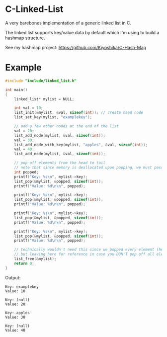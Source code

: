 # C-Linked-List
A very barebones implementation of a generic linked list in C.

The linked list supports key/value data by default which I'm using to build a hashmap structure.

See my hashmap project: https://github.com/Kiyoshika/C-Hash-Map

# Example
```c
#include "include/linked_list.h"

int main()
{
    linked_list* mylist = NULL;

    int val = 10;
    list_init(&mylist, &val, sizeof(int)); // create head node
    list_set_key(mylist, "examplekey");

    // add a few other nodes at the end of the list
    val = 20;
    list_add_node(mylist, &val, sizeof(int));
    val = 30;
    list_add_node_with_key(mylist, "apples", &val, sizeof(int));
    val = 40;
    list_add_node(mylist, &val, sizeof(int));

    // pop off elements from the head to tail
    // note that since memory is deallocated upon popping, we must pass the reference
    int popped;
    printf("Key: %s\n", mylist->key);
    list_pop(&mylist, &popped, sizeof(int));
    printf("Value: %d\n\n", popped);

    printf("Key: %s\n", mylist->key);
    list_pop(&mylist, &popped, sizeof(int));
    printf("Value: %d\n\n", popped);

    printf("Key: %s\n", mylist->key);
    list_pop(&mylist, &popped, sizeof(int));
    printf("Value: %d\n\n", popped);

    printf("Key: %s\n", mylist->key);
    list_pop(&mylist, &popped, sizeof(int));
    printf("Value: %d\n\n", popped);

    // technically wouldn't need this since we popped every element (hence cleared entire memory)
    // but leaving here for reference in case you DON'T pop off all elements
    list_free(&mylist);
    return 0;
}
```
Output:
```text
Key: examplekey
Value: 10

Key: (null)
Value: 20

Key: apples
Value: 30

Key: (null)
Value: 40
```